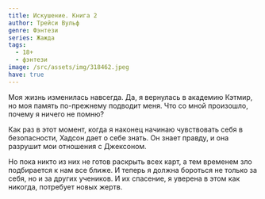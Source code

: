 ```yaml
---
title: Искушение. Книга 2
author: Трейси Вульф
genre: Фэнтези
series: Жажда
tags:
  - 18+
  - фэнтези
image: /src/assets/img/318462.jpeg
have: true
---
```

Моя жизнь изменилась навсегда. Да, я вернулась в академию Кэтмир, но моя память по-прежнему подводит меня. Что со мной произошло, почему я ничего не помню?

Как раз в этот момент, когда я наконец начинаю чувствовать себя в безопасности, Хадсон дает о себе знать. Он знает правду, и она разрушит мои отношения с Джексоном.

Но пока никто из них не готов раскрыть всех карт, а тем временем зло подбирается к нам все ближе. И теперь я должна бороться не только за себя, но и за других учеников. И их спасение, я уверена в этом как никогда, потребует новых жертв.
